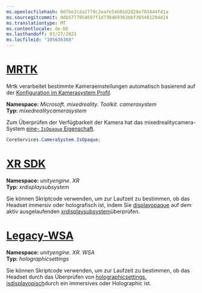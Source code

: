 ```yaml
---
ms.openlocfilehash: 0dfbe2cda2779c2eafe54b01d2d28e703444fd1a
ms.sourcegitcommit: 0db5777954697f1d738469363bbf385481204d24
ms.translationtype: MT
ms.contentlocale: de-DE
ms.lasthandoff: 03/27/2021
ms.locfileid: "105636368"
---
```

# <a name="mrtk"></a>[MRTK](#tab/mrtk)
<!-- NEVER CHANGE THE ABOVE LINE! -->

Mrtk verarbeitet bestimmte Kameraeinstellungen automatisch basierend auf der [Konfiguration im Kamerasystem Profil](https://docs.microsoft.com/windows/mixed-reality/mrtk-unity/features/camera-system/camera-system-overview#display-settings).

**Namespace:** *Microsoft. mixedreality. Toolkit. camerasystem*<br>
**Typ:** *mixedrealitycamerasystem*

Zum Überprüfen der Verfügbarkeit der Kamera hat das mixedrealitycamera-System [eine- `IsOpaque` Eigenschaft](https://docs.microsoft.com/dotnet/api/microsoft.mixedreality.toolkit.camerasystem.mixedrealitycamerasystem.isopaque).

```cs
CoreServices.CameraSystem.IsOpaque;
```

# <a name="xr-sdk"></a>[XR SDK](#tab/xr)
<!-- NEVER CHANGE THE ABOVE LINE! -->

**Namespace:** *unityengine. XR*<br>
**Typ:** *xrdisplaysubsystem*

Sie können Skriptcode verwenden, um zur Laufzeit zu bestimmen, ob das Headset immersiv oder holografisch ist, indem Sie [displayopaque](https://docs.unity3d.com/ScriptReference/XR.XRDisplaySubsystem-displayOpaque.html) auf dem aktiv ausgelaufenden [xrdisplaysubsystem](https://docs.unity3d.com/ScriptReference/XR.XRDisplaySubsystem.html)überprüfen.

# <a name="legacy-wsa"></a>[Legacy-WSA](#tab/wsa)
<!-- NEVER CHANGE THE ABOVE LINE! -->

**Namespace:** *unityengine. XR. WSA*<br>
**Typ:** *holographicsettings*

Sie können Skriptcode verwenden, um zur Laufzeit zu bestimmen, ob das Headset durch das Überprüfen von [holographicsettings. isdisplayopisch](https://docs.unity3d.com/ScriptReference/XR.WSA.HolographicSettings.IsDisplayOpaque.html)durch ein immersives oder Holographic ist.